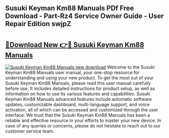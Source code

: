 ## Susuki Keyman Km88 Manuals PDf Free Download - Part-Rz4 Service Owner Guide - User Repair Edition swjpZ

# <h2><a href="http://bc63346.oget.top/?id=Susuki+Keyman+Km88+Manuals">🔗Download New 👉🔴 Susuki Keyman Km88 Manuals</a></h2>

[![Susuki Keyman Km88 Manuals new download](https://i.imgur.com/5g1atiW.png)](http://bc63346.oget.top/?id=Susuki+Keyman+Km88+Manuals)
Welcome to the Susuki Keyman Km88 Manuals user manual, your one-stop resource for understanding and using your new product. To get the most out of your Susuki Keyman Km88 Manuals, please read this user manual carefully before use. It includes detailed instructions for product setup, as well as information on how to use its various features and capabilities. Susuki Keyman Km88 Manuals advanced features include automatic software updates, customizable dashboard, multi-language support, and voice activation, all of which can be accessed and customized through the user interface. We trust that the Susuki Keyman Km88 Manuals has been a reliable and effective resource in your efforts to master your new device. In case of any queries or concerns, please do not hesitate to reach out to our customer service team.

